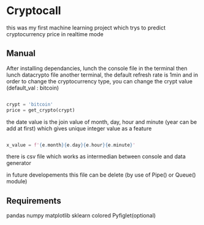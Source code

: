 
# Cryptocall

this was my first machine learning project which trys to predict cryptocurrency price in realtime mode


## Manual

After installing dependancies, lunch the console file in the terminal
then lunch datacrypto file another terminal, the default refresh rate is 1min
and in order to change the cryptocurrency type, you can change the crypt value (default_val : bitcoin)

```python 

crypt = 'bitcoin'
price = get_crypto(crypt)

```

the date value is the join value of month, day, hour and minute (year can be add at first)
which gives unique integer value as a feature


```python 

x_value = f'{e.month}{e.day}{e.hour}{e.minute}'

```

there is csv file which works as intermedian between console and data generator

in future developements this file can be delete (by use of Pipe() or Queue() module)

## Requirements
pandas 
numpy
matplotlib
sklearn
colored
Pyfiglet(optional)


